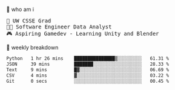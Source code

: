 🧠 who am i
<pre>
📖 UW CSSE Grad 
🧑‍💻 Software Engineer Data Analyst
🎮 Aspiring Gamedev - Learning Unity and Blender
</pre>

📂 weekly breakdown
 <!--START_SECTION:waka-->

```txt
Python   1 hr 26 mins    ███████████████▒░░░░░░░░░   61.31 %
JSON     39 mins         ███████░░░░░░░░░░░░░░░░░░   28.33 %
Text     9 mins          █▓░░░░░░░░░░░░░░░░░░░░░░░   06.69 %
CSV      4 mins          ▓░░░░░░░░░░░░░░░░░░░░░░░░   03.22 %
Git      0 secs          ░░░░░░░░░░░░░░░░░░░░░░░░░   00.45 %
```

<!--END_SECTION:waka-->
